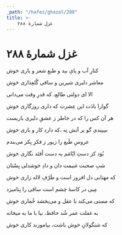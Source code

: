 ```yaml
---
_path: "/hafez/ghazal/288"
title: >-
    غزل شمارهٔ ۲۸۸
---
```

# غزل شمارهٔ ۲۸۸

<div class="b" id="bn1"><div class="m1"><p>کنارِ آب و پایِ بید و طبعِ شعر و یاری خوش</p></div>
<div class="m2"><p>معاشر دلبری شیرین و ساقی گُلعِذاری خوش</p></div></div>
<div class="b" id="bn2"><div class="m1"><p>الا ای دولتی طالع، که قدرِ وقت می‌دانی</p></div>
<div class="m2"><p>گوارا بادَت این عِشرت که داری روزگاری خوش</p></div></div>
<div class="b" id="bn3"><div class="m1"><p>هر آن کس را که در خاطر ز عشقِ دلبری باریست</p></div>
<div class="m2"><p>سِپندی گو بر آتش نِه ،که دارد کار و باری خوش</p></div></div>
<div class="b" id="bn4"><div class="m1"><p>عروسِ طَبع را زیور ز فکرِ بِکر می‌بندم</p></div>
<div class="m2"><p>بُوَد کز دستِ ایّامَم به دست اُفتَد نگاری خوش</p></div></div>
<div class="b" id="bn5"><div class="m1"><p>شبِ صحبت غنیمت دان و دادِ خوشدلی بِسْتان</p></div>
<div class="m2"><p>که مهتابی دل افروز است و طَرْفِ لاله زاری خوش</p></div></div>
<div class="b" id="bn6"><div class="m1"><p>مِیی در کاسهٔ چشم است ساقی را بِنامیزد</p></div>
<div class="m2"><p>که مستی می‌کند با عقل و می‌بخشد خُماری خوش</p></div></div>
<div class="b" id="bn7"><div class="m1"><p>به غفلت عمر شُد حافظ، بیا با ما به میخانه</p></div>
<div class="m2"><p>که شنگولانِ خوش باشت، بیاموزند کاری خوش</p></div></div>
